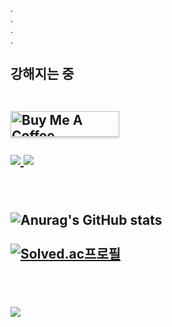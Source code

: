 .<br>
.<br>
.<br>
.<br>
<h2>강해지는 중<br>
<br>

<a href="https://www.buymeacoffee.com/gbraad" target="_blank"><img src="https://www.buymeacoffee.com/assets/img/custom_images/orange_img.png" alt="Buy Me A Coffee" style="height: 41px !important;width: 174px !important;box-shadow: 0px 3px 2px 0px rgba(190, 190, 190, 0.5) !important;-webkit-box-shadow: 0px 3px 2px 0px rgba(190, 190, 190, 0.5) !important;" ></a>
<br><br>
<a href="-blank" target="_blank">
  <img src="https://img.shields.io/badge/Java-007396?style=for-the-badge&logo=Java&logoColor=white">
  <img src="https://img.shields.io/badge/Swift-F05138?style=for-the-badge&logo=Swift&logoColor=white">
</a>
 
  
  
<br><br>
  ![Anurag's GitHub stats](https://github-readme-stats.vercel.app/api?username=YunSeok-Choi&theme=dark&show_icons=true)
<br><br>
  [![Solved.ac프로필](http://mazassumnida.wtf/api/v2/generate_badge?boj=dbstjr9898)](https://solved.ac/profile/dbstjr9898)

<br><br>
<a href="https://github.com/YunSeok-Choi"><img src="https://hits.seeyoufarm.com/api/count/incr/badge.svg?url=https%3A%2F%2Fgithub.com%2FYunSeok-Choi&count_bg=%2379C83D&title_bg=%23555555&icon=&icon_color=%23E7E7E7&title=hits&edge_flat=false"/></a>                    
